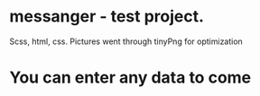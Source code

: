 # messanger - test project.
Scss, html, css.
Pictures went through tinyPng for optimization
# You can enter any data to come
